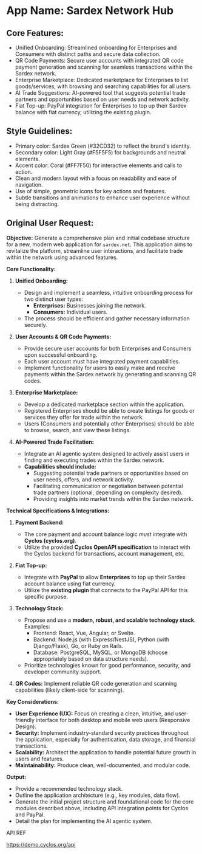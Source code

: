 # **App Name**: Sardex Network Hub

## Core Features:

- Unified Onboarding: Streamlined onboarding for Enterprises and Consumers with distinct paths and secure data collection.
- QR Code Payments: Secure user accounts with integrated QR code payment generation and scanning for seamless transactions within the Sardex network.
- Enterprise Marketplace: Dedicated marketplace for Enterprises to list goods/services, with browsing and searching capabilities for all users.
- AI Trade Suggestions: AI-powered tool that suggests potential trade partners and opportunities based on user needs and network activity.
- Fiat Top-up: PayPal integration for Enterprises to top up their Sardex balance with fiat currency, utilizing the existing plugin.

## Style Guidelines:

- Primary color: Sardex Green (#32CD32) to reflect the brand's identity.
- Secondary color: Light Gray (#F5F5F5) for backgrounds and neutral elements.
- Accent color: Coral (#FF7F50) for interactive elements and calls to action.
- Clean and modern layout with a focus on readability and ease of navigation.
- Use of simple, geometric icons for key actions and features.
- Subtle transitions and animations to enhance user experience without being distracting.

## Original User Request:
**Objective:** Generate a comprehensive plan and initial codebase structure for a new, modern web application for `sardex.net`. This application aims to revitalize the platform, streamline user interactions, and facilitate trade within the network using advanced features.

**Core Functionality:**

1.  **Unified Onboarding:**
    *   Design and implement a seamless, intuitive onboarding process for two distinct user types:
        *   **Enterprises:** Businesses joining the network.
        *   **Consumers:** Individual users.
    *   The process should be efficient and gather necessary information securely.

2.  **User Accounts & QR Code Payments:**
    *   Provide secure user accounts for both Enterprises and Consumers upon successful onboarding.
    *   Each user account must have integrated payment capabilities.
    *   Implement functionality for users to easily make and receive payments within the Sardex network by generating and scanning QR codes.

3.  **Enterprise Marketplace:**
    *   Develop a dedicated marketplace section within the application.
    *   Registered Enterprises should be able to create listings for goods or services they offer for trade within the network.
    *   Users (Consumers and potentially other Enterprises) should be able to browse, search, and view these listings.

4.  **AI-Powered Trade Facilitation:**
    *   Integrate an AI agentic system designed to actively assist users in finding and executing trades within the Sardex network.
    *   **Capabilities should include:**
        *   Suggesting potential trade partners or opportunities based on user needs, offers, and network activity.
        *   Facilitating communication or negotiation between potential trade partners (optional, depending on complexity desired).
        *   Providing insights into market trends within the Sardex network.

**Technical Specifications & Integrations:**

1.  **Payment Backend:**
    *   The core payment and account balance logic *must* integrate with **Cyclos (cyclos.org)**.
    *   Utilize the provided **Cyclos OpenAPI specification** to interact with the Cyclos backend for transactions, account management, etc.

2.  **Fiat Top-up:**
    *   Integrate with **PayPal** to allow **Enterprises** to top up their Sardex account balance using fiat currency.
    *   Utilize the **existing plugin** that connects to the PayPal API for this specific purpose.

3.  **Technology Stack:**
    *   Propose and use a **modern, robust, and scalable technology stack**. Examples:
        *   Frontend: React, Vue, Angular, or Svelte.
        *   Backend: Node.js (with Express/NestJS), Python (with Django/Flask), Go, or Ruby on Rails.
        *   Database: PostgreSQL, MySQL, or MongoDB (choose appropriately based on data structure needs).
    *   Prioritize technologies known for good performance, security, and developer community support.

4.  **QR Codes:** Implement reliable QR code generation and scanning capabilities (likely client-side for scanning).

**Key Considerations:**

*   **User Experience (UX):** Focus on creating a clean, intuitive, and user-friendly interface for both desktop and mobile web users (Responsive Design).
*   **Security:** Implement industry-standard security practices throughout the application, especially for authentication, data storage, and financial transactions.
*   **Scalability:** Architect the application to handle potential future growth in users and features.
*   **Maintainability:** Produce clean, well-documented, and modular code.

**Output:**

*   Provide a recommended technology stack.
*   Outline the application architecture (e.g., key modules, data flow).
*   Generate the initial project structure and foundational code for the core modules described above, including API integration points for Cyclos and PayPal.
*   Detail the plan for implementing the AI agentic system.


API REF

https://demo.cyclos.org/api
  